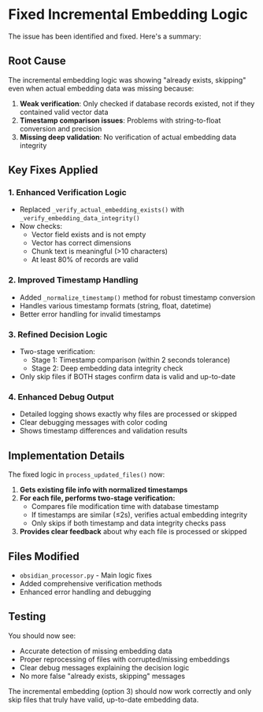 # Fixed Incremental Embedding Logic

The issue has been identified and fixed. Here's a summary:

## Root Cause
The incremental embedding logic was showing "already exists, skipping" even when actual embedding data was missing because:

1. **Weak verification**: Only checked if database records existed, not if they contained valid vector data
2. **Timestamp comparison issues**: Problems with string-to-float conversion and precision
3. **Missing deep validation**: No verification of actual embedding data integrity

## Key Fixes Applied

### 1. Enhanced Verification Logic
- Replaced `_verify_actual_embedding_exists()` with `_verify_embedding_data_integrity()`
- Now checks:
  - Vector field exists and is not empty
  - Vector has correct dimensions
  - Chunk text is meaningful (>10 characters)
  - At least 80% of records are valid

### 2. Improved Timestamp Handling
- Added `_normalize_timestamp()` method for robust timestamp conversion
- Handles various timestamp formats (string, float, datetime)
- Better error handling for invalid timestamps

### 3. Refined Decision Logic
- Two-stage verification:
  - Stage 1: Timestamp comparison (within 2 seconds tolerance)
  - Stage 2: Deep embedding data integrity check
- Only skip files if BOTH stages confirm data is valid and up-to-date

### 4. Enhanced Debug Output
- Detailed logging shows exactly why files are processed or skipped
- Clear debugging messages with color coding
- Shows timestamp differences and validation results

## Implementation Details

The fixed logic in `process_updated_files()` now:

1. **Gets existing file info with normalized timestamps**
2. **For each file, performs two-stage verification:**
   - Compares file modification time with database timestamp
   - If timestamps are similar (≤2s), verifies actual embedding integrity
   - Only skips if both timestamp and data integrity checks pass
3. **Provides clear feedback** about why each file is processed or skipped

## Files Modified
- `obsidian_processor.py` - Main logic fixes
- Added comprehensive verification methods
- Enhanced error handling and debugging

## Testing
You should now see:
- Accurate detection of missing embedding data
- Proper reprocessing of files with corrupted/missing embeddings
- Clear debug messages explaining the decision logic
- No more false "already exists, skipping" messages

The incremental embedding (option 3) should now work correctly and only skip files that truly have valid, up-to-date embedding data.
